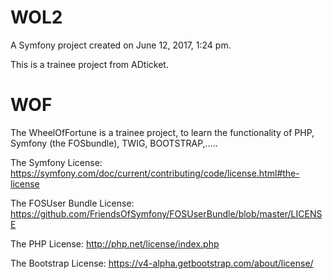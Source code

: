 WOL2
====

A Symfony project created on June 12, 2017, 1:24 pm.

This is a trainee project from ADticket.


# WOF
The WheelOfFortune is a trainee project, to learn the functionality of PHP, Symfony (the FOSbundle), TWIG, BOOTSTRAP,.....

The Symfony License:
https://symfony.com/doc/current/contributing/code/license.html#the-license

The FOSUser Bundle License:
https://github.com/FriendsOfSymfony/FOSUserBundle/blob/master/LICENSE

The PHP License:
http://php.net/license/index.php

The Bootstrap License:
https://v4-alpha.getbootstrap.com/about/license/